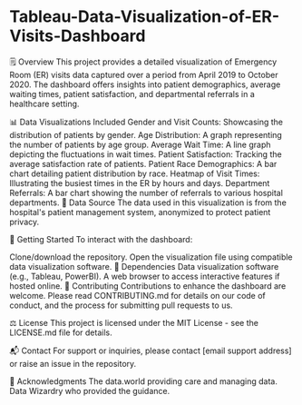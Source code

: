 # Tableau-Data-Visualization-of-ER-Visits-Dashboard

🗒️ Overview
This project provides a detailed visualization of Emergency Room (ER) visits data captured over a period from April 2019 to October 2020. The dashboard offers insights into patient demographics, average waiting times, patient satisfaction, and departmental referrals in a healthcare setting.

📊 Data Visualizations Included
Gender and Visit Counts: Showcasing the distribution of patients by gender.
Age Distribution: A graph representing the number of patients by age group.
Average Wait Time: A line graph depicting the fluctuations in wait times.
Patient Satisfaction: Tracking the average satisfaction rate of patients.
Patient Race Demographics: A bar chart detailing patient distribution by race.
Heatmap of Visit Times: Illustrating the busiest times in the ER by hours and days.
Department Referrals: A bar chart showing the number of referrals to various hospital departments.
📁 Data Source
The data used in this visualization is from the hospital's patient management system, anonymized to protect patient privacy.

🚀 Getting Started
To interact with the dashboard:

Clone/download the repository.
Open the visualization file using compatible data visualization software.
🔧 Dependencies
Data visualization software (e.g., Tableau, PowerBI).
A web browser to access interactive features if hosted online.
🤝 Contributing
Contributions to enhance the dashboard are welcome. Please read CONTRIBUTING.md for details on our code of conduct, and the process for submitting pull requests to us.

⚖️ License
This project is licensed under the MIT License - see the LICENSE.md file for details.

📬 Contact
For support or inquiries, please contact [email support address] or raise an issue in the repository.

💐 Acknowledgments
The data.world providing care and managing data.
Data Wizardry who provided the guidance.
